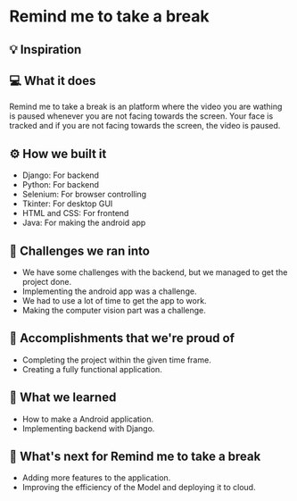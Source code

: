 # Remind me to take a break

## 💡 Inspiration

## 💻 What it does
Remind me to take a break is an platform where the video you are wathing is paused whenever you are not facing towards the screen. Your face is tracked and if you are not facing towards the screen, the video is paused.

## ⚙️ How we built it

- Django: For backend
- Python: For backend
- Selenium: For browser controlling
- Tkinter: For desktop GUI
- HTML and CSS: For frontend
- Java: For making the android app

## 🧠 Challenges we ran into

- We have some challenges with the backend, but we managed to get the project done.
- Implementing the android app was a challenge.
- We had to use a lot of time to get the app to work.
- Making the computer vision part was a challenge.

## 🏅 Accomplishments that we're proud of

- Completing the project within the given time frame.
- Creating a fully functional application.

## 📖 What we learned

- How to make a Android application.
- Implementing backend with Django.

## 🚀 What's next for Remind me to take a break

- Adding more features to the application.
- Improving the efficiency of the Model and deploying it to cloud.
